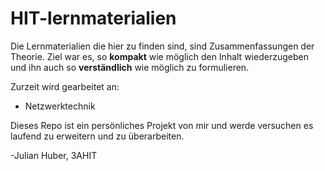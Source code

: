 # HIT-lernmaterialien

Die Lernmaterialien die hier zu finden sind, sind Zusammenfassungen der Theorie. Ziel war es, so **kompakt** wie möglich den Inhalt wiederzugeben und ihn auch so **verständlich** wie möglich zu formulieren.

Zurzeit wird gearbeitet an:
* Netzwerktechnik

Dieses Repo ist ein persönliches Projekt von mir und werde versuchen es laufend zu erweitern und zu überarbeiten.

-Julian Huber, 3AHIT
